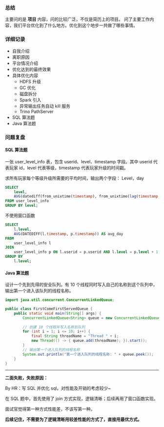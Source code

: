 ### 总结
主要问的是 **项目** 内容，问的比较广泛，不仅是简历上的项目。
问了主要工作内容，我们平台优化到了什么地方。优化到这个地步一共做了哪些事情。

### 详细记录
- 自我介绍
- 离职原因
- 平台情况介绍
- 优化达到的最终效果
- 具体优化内容
	- HDFS 升级
	- GC 优化
	- 磁盘拆分
	- Spark 引入
	- 异常输出任务自动 kill 服务
	- Trino PathServer
- SQL 算法题
- Java 算法题

### 问题复盘
#### SQL 算法题
一张 user_level_info 表，包含 userid、level、timestamp 字段。其中 userid 代表玩家 id，level 代表等级，timestamp 代表玩家升级的时间戳。

求所有玩家每个等级升级所需要的平均时间，输出两个字段：
Level，day
```sql
SELECT 
	level, 
	AVG(datediff(from_unixtime(timestamp), from_unixtime(lag(timestamp, 1, 0) OVER (PARTITION BY userid ORDER BY timestamp))) ) AS avg_day 
FROM user_level_info 
GROUP BY level;
```

不使用窗口函数
```sql
SELECT 
    l.level,
    AVG(DATEDIFF(l.timestamp, p.timestamp)) AS avg_day
FROM 
    user_level_info l
JOIN 
    user_level_info p ON l.userid = p.userid AND l.level = p.level + 1
GROUP BY 
    l.level;
```



#### Java 算法题
设计一个先到先得的安全队列。有 10 个线程同时写入自己的名称到这个队列中，输出第一个进入该队列的线程名称。

```java
import java.util.concurrent.ConcurrentLinkedQueue; 

public class FirstComeFirstServedQueue { 
	public static void main(String[] args) { 
		ConcurrentLinkedQueue<String> queue = new ConcurrentLinkedQueue<>(); 
		
		// 创建 10 个线程并写入名称到队列 
		for (int i = 1; i <= 10; i++) { 
			final String threadName = "Thread " + i; 
			new Thread(() -> { queue.add(threadName); }).start(); 
		} 
		// 输出第一个进入队列的线程名称 
		System.out.println("第一个进入队列的线程名称: " + queue.peek()); 
	} 
}
```

---

**二面失败，失败原因：**

By HR：写 SQL 并优化 sql。对性能及开销的考虑较少~

在 SQL 题中，首先使用了 join 方式实现，逻辑清晰；后续再用了窗口函数实现。

面试官觉得第一种方式性能差，不该写第一种。

**后续记住，不需要为了逻辑清晰用较差性能的方式了，直接用最优方式。**